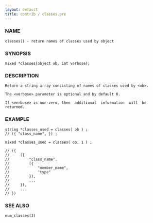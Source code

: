 ```yaml
---
layout: default
title: contrib / classes.pre
---
```


### NAME

    classes() - return names of classes used by object

### SYNOPSIS

    mixed *classes(object ob, int verbose);

### DESCRIPTION

    Return a string array consisting of names of classes used by <ob>.

    The <verbose> parameter is optional and by default 0.

    If <verbose> is non-zero, then  additional  information  will  be
    returned.
    
    
### EXAMPLE

    string *classes_used = classes( ob ) ; 
    // ({ "class_name", }) ;

    mixed *classes_used = classes( ob, 1 ) ;

    // ({
    //     ({
    //         "class_name",
    //         ({
    //             "member_name",
    //             "type"
    //         }),
    //         ...
    //     }),
    //     ...
    // })

### SEE ALSO

    num_classes(3)
